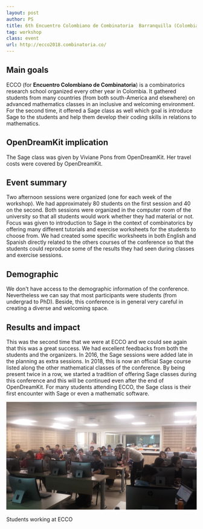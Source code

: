```yaml
---
layout: post
author: PS
title: 6th Encuentro Colombiano de Combinatoria  Barranquilla (Colombia), June 5 --- 16, 2018
tag: workshop
class: event
url: http://ecco2018.combinatoria.co/
---
```


## Main goals

 ECCO (for **Encuentro Colombiano de Combinatoria**) is a combinatorics research school organized every other year in Colombia. It gathered students from many countries (from both south-America and elsewhere) on advanced mathematics classes in an inclusive and welcoming environment. For the second time, it offered a Sage class as well which goal is introduce Sage to the students and help them develop their coding skills in relations to mathematics.

## OpenDreamKit implication

 The Sage class was given by Viviane Pons from OpenDreamKit. Her travel costs were covered by OpenDreamKit.

## Event summary

 Two afternoon sessions were organized (one for each week of the workshop). We had approximately 80 students on the first session and 40 on the second. Both sessions were organized in the computer room of the university so that all students would work whether they had material or not. Focus was given to introduction to Sage in the context of combinatorics by offering many different tutorials and exercise worksheets for the students to choose from. We had created some specific worksheets in both English and Spanish directly related to the others courses of the conference so that the students could reproduce some of the results they had seen during classes and exercise sessions.

## Demographic

 We don't have access to the demographic information of the conference. Nevertheless we can say that most participants were students (from undergrad to PhD). Beside, this conference is in general very careful in creating a diverse and welcoming space.

## Results and impact

 This was the second time that we were at ECCO and we could see again that this was a great success. We had excellent feedbacks from both the students and the organizers. In 2016, the Sage sessions were added late in the planning as extra sessions. In 2018, this is now an official Sage course listed along the other mathematical classes of the conference. By being present twice in a row, we started a tradition of offering Sage classes during this conference and this will be continued even after the end of OpenDreamKit. For many students attending ECCO, the Sage class is their first encounter with Sage or even a mathematic software.

![](/public/images/events/ECCO.jpg)

Students working at ECCO





